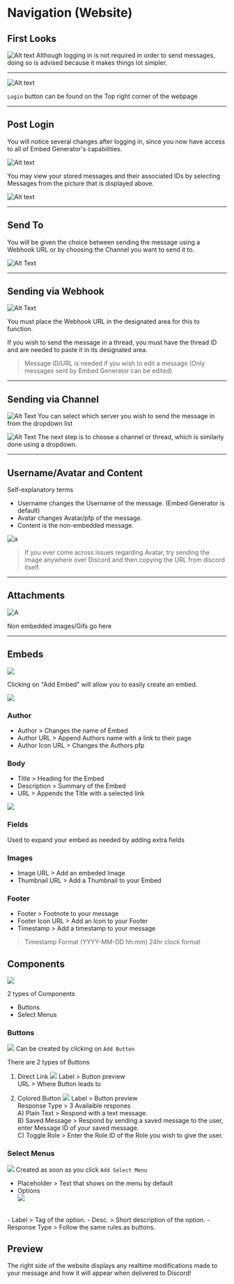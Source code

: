 # Navigation (Website)
## First Looks
![Alt text](https://github.com/HunkyTornado/Serious-Test/blob/main/Images/Fresh.png?raw=true)
Although logging in is not required in order to send messages, doing so is advised because it makes things lot simpler.

---
![Alt text](https://github.com/HunkyTornado/Serious-Test/blob/main/Images/Login.jpg?raw=true)

`Login` button can be found on the Top right corner of the webpage

---
## Post Login
You will notice several changes after logging in, since you now have access to all of Embed Generator's capabilities.

![Alt text](https://github.com/HunkyTornado/Serious-Test/blob/main/Images/Post_Login.jpg?raw=true)

You may view your stored messages and their associated IDs by selecting Messages from the picture that is displayed above.

![Alt text](https://github.com/HunkyTornado/Serious-Test/blob/main/Images/MID.jpg?raw=true)

---
## Send To
You will be given the choice between sending the message using a Webhook URL or by choosing the Channel you want to send it to.

![Alt Text](https://github.com/HunkyTornado/Serious-Test/blob/main/Images/Send%20to.jpg?raw=true)

---
## Sending via Webhook

![Alt Text](https://github.com/HunkyTornado/Serious-Test/blob/main/Images/Webhook.jpg?raw=true)

You must place the Webhook URL in the designated area for this to function.

If you wish to send the message in a thread, you must have the thread ID and are needed to paste it in its designated area.

> Message ID/URL is needed if you wish to edit a message (Only messages sent by Embed Generator can be edited)

---
## Sending via Channel

![Alt Text](https://github.com/HunkyTornado/Serious-Test/blob/main/Images/Server.jpg?raw=true)
You can select which server you wish to send the message in from the dropdown list

![Alt Text](https://github.com/HunkyTornado/Serious-Test/blob/main/Images/Channel-MID.jpg?raw=true)
The next step is to choose a channel or thread, which is similarly done using a dropdown.

---
## Username/Avatar and Content
Self-explanatory terms
- Username changes the Username of the message. (Embed Generator is default)
- Avatar changes Avatar/pfp of the message.
- Content is the non-embedded message.

![a](https://github.com/HunkyTornado/Serious-Test/blob/main/Images/Username-Avatar-Content.jpg?raw=true)

> If you ever come across issues regarding Avatar, try sending the image anywhere over Discord and then copying the URL from discord itself.

---
## Attachments

![A](https://github.com/HunkyTornado/Serious-Test/blob/main/Images/Attachments.jpg?raw=true)

Non embedded images/Gifs go here

---
## Embeds
![](https://github.com/HunkyTornado/Serious-Test/blob/main/Images/Embed_creation.jpg?raw=true)

Clicking on "Add Embed" will allow you to easily create an embed.

![](https://github.com/HunkyTornado/Serious-Test/blob/main/Images/Embeds_2.jpg?raw=true)
### Author
- Author > Changes the name of Embed
- Author URL > Append Authors name with a link to their page
- Author Icon URL > Changes the Authors pfp
### Body
- Title > Heading for the Embed
- Description > Summary of the Embed
- URL > Appends the Title with a selected link

![](https://github.com/HunkyTornado/Serious-Test/blob/main/Images/Embeds_3.jpg?raw=true)
### Fields 
Used to expand your embed as needed by adding extra fields
### Images
- Image URL > Add an embeded Image
- Thumbnail URL > Add a Thumbnail to your Embed
### Footer
- Footer > Footnote to your message
- Footer Icon URL > Add an Icon to your Footer
- Timestamp > Add a timestamp to your message
> Timestamp Format (YYYY-MM-DD hh:mm) 24hr clock format

## Components
![](https://github.com/HunkyTornado/Serious-Test/blob/main/Images/Components_creation.jpg?raw=true)

2 types of Components 
- Buttons
- Select Menus
### Buttons

![](https://github.com/HunkyTornado/Serious-Test/blob/main/Images/Button_Creation.jpg?raw=true)
Can be created by clicking on `Add Button`

There are 2 types of Buttons

1. Direct Link
![](https://github.com/HunkyTornado/Serious-Test/blob/main/Images/Button_Direct-Rep.jpg?raw=true)
Label > Button preview <br> URL > Where Button leads to

2. Colored Button
![](https://github.com/HunkyTornado/Serious-Test/blob/main/Images/Button_Colors.jpg?raw=true)
Label > Button preview <br> Response Type > 3 Availaible respones <br> A) Plain Text > Respond with a text message. <br> B) Saved Message > Respond by sending a saved message to the user, enter Message ID of your saved message. <br> C) Toggle Role > Enter the Role ID of the Role you wish to give the user.
### Select Menus
![](https://github.com/HunkyTornado/Serious-Test/blob/main/Images/StartMenu_Creation.jpg?raw=true)
Created as soon as you click `Add Select Menu`
- Placeholder > Text that shows on the menu by default
- Options <br>
![](https://github.com/HunkyTornado/Serious-Test/blob/main/Images/SelectMenus.jpg?raw=true)
<br>
    - Label > Tag of the option.
    - Desc. > Short description of the option.
    - Response Type > Follow the same rules as buttons.


## Preview 
The right side of the website displays any realtime modifications made to your message and how it will appear when delivered to Discord!
